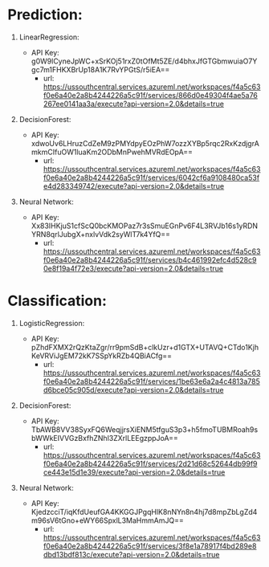 # Prediction:

1. LinearRegression: 
	* API Key: g0W9lCyneJpWC+xSrKOj51rxZ0tOfMt5ZE/d4bhxJfGTGbmwuiaO7Ygc7m1FHKXBrUp18A1K7RvYPGtS/r5iEA==
        * url: https://ussouthcentral.services.azureml.net/workspaces/f4a5c63f0e6a40e2a8b4244226a5c91f/services/866d0e49304f4ae5a76267ee0141aa3a/execute?api-version=2.0&details=true

2. DecisionForest:
	* API Key: xdwoUv6LHruzCdZeM9zPMYdpyEOzPhW7ozzXYBp5rqc2RxKzdjgrAmkmCIfuOW1luaKm2ODbMnPwehMVRdEOpA==
        * url: https://ussouthcentral.services.azureml.net/workspaces/f4a5c63f0e6a40e2a8b4244226a5c91f/services/6042cf6a9108480ca53fe4d283349742/execute?api-version=2.0&details=true

3. Neural Network:
	* API Key: Xx83IHKjuS1cfScQ0bcKMOPaz7r3sSmuEGnPv6F4L3RVJb16s1yRDNYRN8qrlJubgX+nxlvVdk2syWlT7k4YfQ==
        * url: https://ussouthcentral.services.azureml.net/workspaces/f4a5c63f0e6a40e2a8b4244226a5c91f/services/b4c461992efc4d528c90e8f19a4f72e3/execute?api-version=2.0&details=true

# Classification:
	
1. LogisticRegression:
	* API Key: pZhdFXMX2rQzKtaZgr/rr9pmSdB+clkUzr+d1GTX+UTAVQ+CTdo1KjhKeVRViJgEM72kK7SSpYkRZb4QBiACfg==
        * url: https://ussouthcentral.services.azureml.net/workspaces/f4a5c63f0e6a40e2a8b4244226a5c91f/services/1be63e6a2a4c4813a785d6bce05c905d/execute?api-version=2.0&details=true

2. DecisionForest:
	* API Key: TbAWB8VV38SyxFQ6WeqjjrsXiENM5tfguS3p3+h5fmoTUBMRoah9sbWWkEIVVGzBxfhZNhl3ZXrlLEEgzppJoA==
        * url: https://ussouthcentral.services.azureml.net/workspaces/f4a5c63f0e6a40e2a8b4244226a5c91f/services/2d21d68c52644db99f9ce443e15d1e39/execute?api-version=2.0&details=true

3. Neural Network:
	* API Key: KjedzcciT/iqKfdUeufGA4KKGGJPgqHlK8nNYn8n4hj7d8mpZbLgZd4m96sV6tGno+eWY66SpxlL3MaHmmAmJQ==
        * url: https://ussouthcentral.services.azureml.net/workspaces/f4a5c63f0e6a40e2a8b4244226a5c91f/services/3f8e1a78917f4bd289e8dbd13bdf813c/execute?api-version=2.0&details=true

